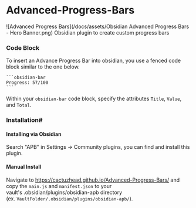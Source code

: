 # Advanced-Progress-Bars
![Advanced Progress Bars](/docs/assets/Obsidian Advanced Progress Bars - Hero Banner.png)
Obsidian plugin to create custom progress bars

### Code Block
To insert an Advance Progress Bar into obsidian, you use a fenced code block similar to the one below.
````
```obsidian-bar
Progress: 57/100
```
````
Within your `obsidian-bar` code block, specify the attributes `Title`, `Value`, and `Total`.

### Installation#
#### Installing via Obsidian
Search "APB" in Settings -> Community plugins, you can find and install this plugin.

#### Manual Install
Navigate to https://cactuzhead.github.io/Advanced-Progress-Bars/ and copy the `main.js` and `manifest.json` to your vault's .obsidian/plugins/obsidian-apb directory (ex. `VaultFolder/.obsidian/plugins/obsidian-apb/`).
